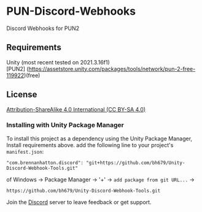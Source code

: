 # PUN-Discord-Webhooks
Discord Webhooks for PUN2

## Requirements
Unity (most recent tested on 2021.3.16f1) <br />
[PUN2] (https://assetstore.unity.com/packages/tools/network/pun-2-free-119922)(free) 

## License
[Attribution-ShareAlike 4.0 International (CC BY-SA 4.0)](https://creativecommons.org/licenses/by-sa/4.0/)

### Installing with Unity Package Manager
To install this project as a dependency using the Unity Package Manager,
Install requirements above.
add the following line to your project's `manifest.json`:

```
"com.brennanhatton.discord": "git+https://github.com/bh679/Unity-Discord-Webhook-Tools.git"
```

of 
Windows -> Package Manager -> '+' -> `add package from git URL...` ->
```
https://github.com/bh679/Unity-Discord-Webhook-Tools.git
```

Join the [Discord](https://discord.gg/VC8gZ2GNHs "Join Discord server") server to leave feedback or get support.
